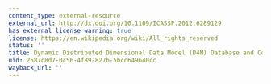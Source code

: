 ```yaml
---
content_type: external-resource
external_url: http://dx.doi.org/10.1109/ICASSP.2012.6289129
has_external_license_warning: true
license: https://en.wikipedia.org/wiki/All_rights_reserved
status: ''
title: Dynamic Distributed Dimensional Data Model (D4M) Database and Computation System
uid: 2587c8d7-0c56-4f89-827b-5bcc649640cc
wayback_url: ''
---
```

